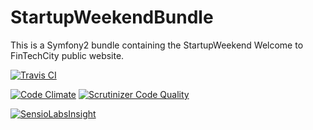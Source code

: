 StartupWeekendBundle
=================

This is a Symfony2 bundle containing the StartupWeekend Welcome to FinTechCity public website. 

[![Travis CI](https://travis-ci.org/foundershub/StartupWeekendBundle.svg?branch=master)](https://travis-ci.org/foundershub/StartupWeekendBundle)

[![Code Climate](https://codeclimate.com/github/foundershub/StartupWeekendBundle/badges/gpa.svg)](https://codeclimate.com/github/foundershub/StartupWeekendBundle) [![Scrutinizer Code Quality](https://scrutinizer-ci.com/g/foundershub/StartupWeekendBundle/badges/quality-score.png?b=master)](https://scrutinizer-ci.com/g/foundershub/StartupWeekendBundle/?branch=master)

[![SensioLabsInsight](https://insight.sensiolabs.com/projects/64149f4c-d540-437b-a037-06e788623777/big.png)](https://insight.sensiolabs.com/projects/64149f4c-d540-437b-a037-06e788623777)
